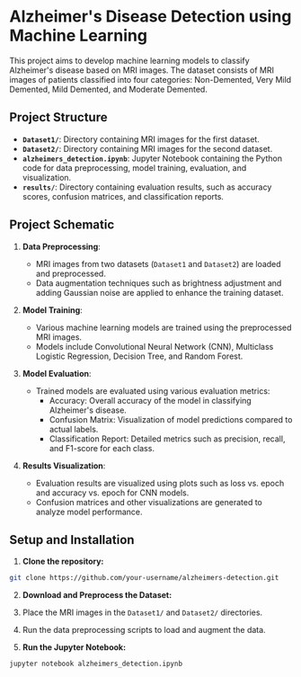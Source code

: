 # Alzheimer's Disease Detection using Machine Learning

This project aims to develop machine learning models to classify Alzheimer's disease based on MRI images. The dataset consists of MRI images of patients classified into four categories: Non-Demented, Very Mild Demented, Mild Demented, and Moderate Demented.

## Project Structure

- **`Dataset1/`**: Directory containing MRI images for the first dataset.
- **`Dataset2/`**: Directory containing MRI images for the second dataset.
- **`alzheimers_detection.ipynb`**: Jupyter Notebook containing the Python code for data preprocessing, model training, evaluation, and visualization.
- **`results/`**: Directory containing evaluation results, such as accuracy scores, confusion matrices, and classification reports.

## Project Schematic

1. **Data Preprocessing**:
   - MRI images from two datasets (`Dataset1` and `Dataset2`) are loaded and preprocessed.
   - Data augmentation techniques such as brightness adjustment and adding Gaussian noise are applied to enhance the training dataset.

2. **Model Training**:
   - Various machine learning models are trained using the preprocessed MRI images.
   - Models include Convolutional Neural Network (CNN), Multiclass Logistic Regression, Decision Tree, and Random Forest.

3. **Model Evaluation**:
   - Trained models are evaluated using various evaluation metrics:
     - Accuracy: Overall accuracy of the model in classifying Alzheimer's disease.
     - Confusion Matrix: Visualization of model predictions compared to actual labels.
     - Classification Report: Detailed metrics such as precision, recall, and F1-score for each class.

4. **Results Visualization**:
   - Evaluation results are visualized using plots such as loss vs. epoch and accuracy vs. epoch for CNN models.
   - Confusion matrices and other visualizations are generated to analyze model performance.

## Setup and Installation

1. **Clone the repository:**

```bash
git clone https://github.com/your-username/alzheimers-detection.git
```

2. **Download and Preprocess the Dataset:**

1. Place the MRI images in the `Dataset1/` and `Dataset2/` directories.
2. Run the data preprocessing scripts to load and augment the data.

3. **Run the Jupyter Notebook:**

```bash
jupyter notebook alzheimers_detection.ipynb
```